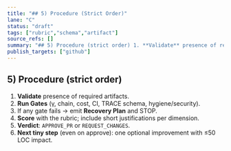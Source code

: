 ```yaml
---
title: "## 5) Procedure (Strict Order)"
lane: "C"
status: "draft"
tags: ["rubric","schema","artifact"]
source_refs: []
summary: "## 5) Procedure (strict order) 1. **Validate** presence of required artifacts. 2. **Run Gates** (γ, chain, cost, CI, TRACE schema, hygiene/s"
publish_targets: ["github"]
---
```

## 5) Procedure (strict order)
1. **Validate** presence of required artifacts.
2. **Run Gates** (γ, chain, cost, CI, TRACE schema, hygiene/security).
3. If any gate fails → emit **Recovery Plan** and STOP.
4. **Score** with the rubric; include short justifications per dimension.
5. **Verdict**: `APPROVE_PR` or `REQUEST_CHANGES`.
6. **Next tiny step** (even on approve): one optional improvement with ≤50 LOC impact.
